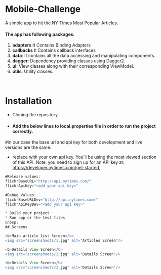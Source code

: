 # Mobile-Challenge

A simple app to hit the NY Times Most Popular Articles.


#### The app has following packages:
1. **adapters** It Contains Binding Adapters
2. **callbacks** It Contains callback interfaces
3. **data**: It contains all the data accessing and manipulating components.
4. **dagger**: Dependency providing classes using Dagger2.
5. **ui**: View classes along with their corresponding ViewModel.
6. **utils**: Utility classes.

&nbsp;

# Installation
* Cloning the repository.

* #### Add the below lines to local.properties file in order to run the project correctly.
#in our case the base url and api key for both development and live versions are the same.

* replace <add your api key> with your own api key.
You'll be using the most viewed section of this API. Note: you need to sign up for an API key at:
https://developer.nytimes.com/get-started,

```gradle
#Release values:
flickrBaseURL="http://api.nytimes.com/"
flickrApiKey="<add your api key>"
  
#Debug Values:
flickrBaseURLDev="http://api.nytimes.com/"
flickrApiKeyDev="<add your api key>"

* Build your project
* Run app or the test files
&nbsp;
## Screens

<b>Main article list Screen</b>
<img src="screenshoots/1.jpg" alt="Articles Screen"/>

<b>Details View Screen</b>
<img src="screenshoots/2.jpg" alt="Details Screen"/>

<b>Details View Screen</b>
<img src="screenshoots/3.jpg" alt="Details Screen"/>